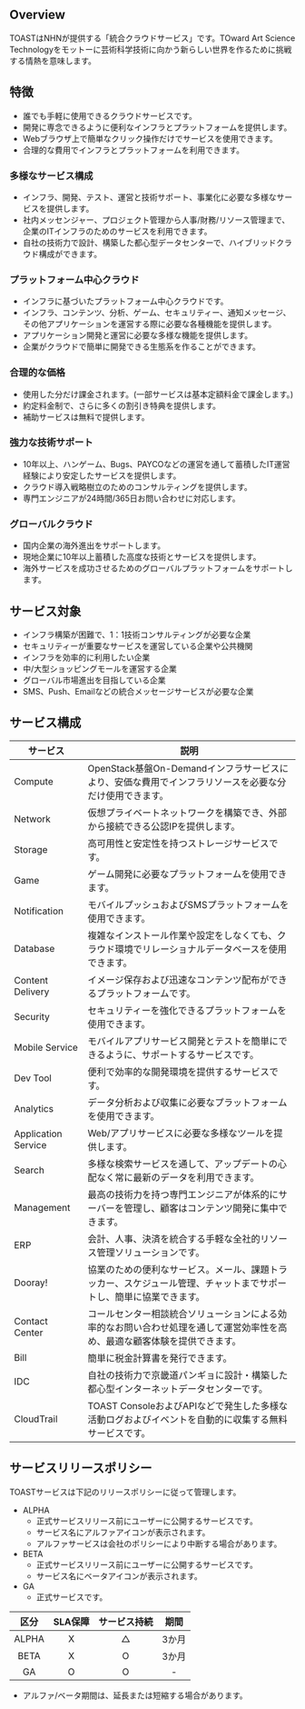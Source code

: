 ﻿
## Overview

TOASTはNHNが提供する「統合クラウドサービス」です。TOward Art Science Technologyをモットーに芸術科学技術に向かう新らしい世界を作るために挑戦する情熱を意味します。

## 特徴

- 誰でも手軽に使用できるクラウドサービスです。
- 開発に専念できるように便利なインフラとプラットフォームを提供します。
- Webブラウザ上で簡単なクリック操作だけでサービスを使用できます。
- 合理的な費用でインフラとプラットフォームを利用できます。

### 多様なサービス構成

- インフラ、開発、テスト、運営と技術サポート、事業化に必要な多様なサービスを提供します。
- 社内メッセンジャー、プロジェクト管理から人事/財務/リソース管理まで、企業のITインフラのためのサービスを利用できます。
- 自社の技術力で設計、構築した都心型データセンターで、ハイブリッドクラウド構成ができます。

### プラットフォーム中心クラウド

- インフラに基づいたプラットフォーム中心クラウドです。
- インフラ、コンテンツ、分析、ゲーム、セキュリティー、通知メッセージ、その他アプリケーションを運営する際に必要な各種機能を提供します。
- アプリケーション開発と運営に必要な多様な機能を提供します。
- 企業がクラウドで簡単に開発できる生態系を作ることができます。

### 合理的な価格

- 使用した分だけ課金されます。(一部サービスは基本定額料金で課金します。)
- 約定料金制で、さらに多くの割引き特典を提供します。
- 補助サービスは無料で提供します。

### 強力な技術サポート

- 10年以上、ハンゲーム、Bugs、PAYCOなどの運営を通して蓄積したIT運営経験により安定したサービスを提供します。
- クラウド導入戦略樹立のためのコンサルティングを提供します。
- 専門エンジニアが24時間/365日お問い合わせに対応します。

### グローバルクラウド

- 国内企業の海外進出をサポートします。
- 現地企業に10年以上蓄積した高度な技術とサービスを提供します。
- 海外サービスを成功させるためのグローバルプラットフォームをサポートします。

## サービス対象

- インフラ構築が困難で、1：1技術コンサルティングが必要な企業
- セキュリティーが重要なサービスを運営している企業や公共機関
- インフラを効率的に利用したい企業
- 中/大型ショッピングモールを運営する企業
- グローバル市場進出を目指している企業
- SMS、Push、Emailなどの統合メッセージサービスが必要な企業

## サービス構成

| サービス | 説明 |
| --- | --- |
| Compute | OpenStack基盤On-Demandインフラサービスにより、安価な費用でインフラリソースを必要な分だけ使用できます。 |
| Network | 仮想プライベートネットワークを構築でき、外部から接続できる公認IPを提供します。 |
| Storage | 高可用性と安定性を持つストレージサービスです。 |
| Game | ゲーム開発に必要なプラットフォームを使用できます。 |
| Notification | モバイルプッシュおよびSMSプラットフォームを使用できます。 |
| Database | 複雑なインストール作業や設定をしなくても、クラウド環境でリレーショナルデータベースを使用できます。 |
| Content Delivery | イメージ保存および迅速なコンテンツ配布ができるプラットフォームです。 |
| Security | セキュリティーを強化できるプラットフォームを使用できます。 |
| Mobile Service | モバイルアプリサービス開発とテストを簡単にできるように、サポートするサービスです。 |
| Dev Tool | 便利で効率的な開発環境を提供するサービスです。 |
| Analytics | データ分析および収集に必要なプラットフォームを使用できます。 |
| Application Service | Web/アプリサービスに必要な多様なツールを提供します。 |
| Search  | 多様な検索サービスを通して、アップデートの心配なく常に最新のデータを利用できます。 |
| Management | 最高の技術力を持つ専門エンジニアが体系的にサーバーを管理し、顧客はコンテンツ開発に集中できます。 |
| ERP  | 会計、人事、決済を統合する手軽な全社的リソース管理ソリューションです。 |
| Dooray!  | 協業のための便利なサービス。メール、課題トラッカー、スケジュール管理、チャットまでサポートし、簡単に協業できます。 |
| Contact Center | コールセンター相談統合ソリューションによる効率的なお問い合わせ処理を通して運営効率性を高め、最適な顧客体験を提供できます。 |
| Bill | 簡単に税金計算書を発行できます。 |
| IDC  | 自社の技術力で京畿道パンギョに設計・構築した都心型インターネットデータセンターです。 |
| CloudTrail  | TOAST ConsoleおよびAPIなどで発生した多様な活動ログおよびイベントを自動的に収集する無料サービスです。 |


## サービスリリースポリシー

TOASTサービスは下記のリリースポリシーに従って管理します。

- ALPHA
    - 正式サービスリリース前にユーザーに公開するサービスです。
    - サービス名にアルファアイコンが表示されます。
    - アルファサービスは会社のポリシーにより中断する場合があります。
- BETA
    - 正式サービスリリース前にユーザーに公開するサービスです。
    - サービス名にベータアイコンが表示されます。
- GA
    - 正式サービスです。


| 区分 | SLA保障 | サービス持続 | 期間 |
| :---: | :---: | :---: | :---: |
| ALPHA | X | △ | 3か月 |
| BETA | X | O | 3か月 |
| GA | O | O | - |

- アルファ/ベータ期間は、延長または短縮する場合があります。
